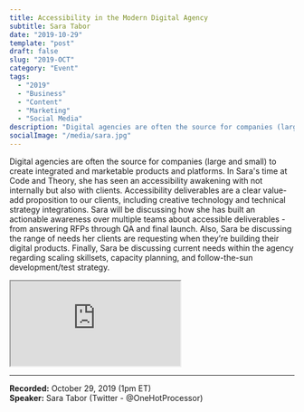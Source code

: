 ```yaml
---
title: Accessibility in the Modern Digital Agency
subtitle: Sara Tabor
date: "2019-10-29"
template: "post"
draft: false
slug: "2019-OCT"
category: "Event"
tags:
  - "2019"
  - "Business"
  - "Content"
  - "Marketing"
  - "Social Media"
description: "Digital agencies are often the source for companies (large and small) to create integrated and marketable products and platforms. In Sara's time at Code and Theory, she has seen an accessibility awakening with not internally but also with clients. Accessibility deliverables are a clear value-add proposition to our clients, including creative technology and technical strategy integrations. Sara will be discussing how she has built an actionable awareness over multiple teams about accessible deliverables - from answering RFPs through QA and final launch. Also, Sara be discussing the range of needs her clients are requesting when they’re building their digital products. Finally, Sara be discussing current needs within the agency regarding scaling skillsets, capacity planning, and follow-the-sun development/test strategy."
socialImage: "/media/sara.jpg"
---
```

Digital agencies are often the source for companies (large and small) to create integrated and marketable products and platforms. In Sara's time at Code and Theory, she has seen an accessibility awakening with not internally but also with clients. Accessibility deliverables are a clear value-add proposition to our clients, including creative technology and technical strategy integrations. Sara will be discussing how she has built an actionable awareness over multiple teams about accessible deliverables - from answering RFPs through QA and final launch. Also, Sara be discussing the range of needs her clients are requesting when they’re building their digital products. Finally, Sara be discussing current needs within the agency regarding scaling skillsets, capacity planning, and follow-the-sun development/test strategy.

<iframe title="Accessibility in the Modern Digital Agency by Sara Tabor" src="https://www.youtube.com/embed/lyl-WL-VOj0" allow="accelerometer; autoplay; encrypted-media; gyroscope; picture-in-picture" allowfullscreen></iframe>

-----
<b>Recorded:</b> October 29, 2019 (1pm ET)<br>
<b>Speaker:</b> Sara Tabor (Twitter - @OneHotProcessor)